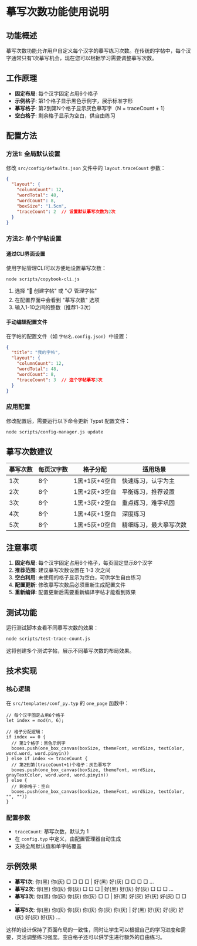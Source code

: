 # 摹写次数功能使用说明

## 功能概述

摹写次数功能允许用户自定义每个汉字的摹写练习次数。在传统的字帖中，每个汉字通常只有1次摹写机会，现在您可以根据学习需要调整摹写次数。

## 工作原理

- **固定布局**: 每个汉字固定占用6个格子
- **示例格子**: 第1个格子显示黑色示例字，展示标准字形
- **摹写格子**: 第2到第N个格子显示灰色摹写字（N = traceCount + 1）
- **空白格子**: 剩余格子显示为空白，供自由练习

## 配置方法

### 方法1: 全局默认设置

修改 `src/config/defaults.json` 文件中的 `layout.traceCount` 参数：

```json
{
  "layout": {
    "columnCount": 12,
    "wordTotal": 48,
    "wordCount": 8,
    "boxSize": "1.5cm",
    "traceCount": 2  // 设置默认摹写次数为2次
  }
}
```

### 方法2: 单个字帖设置

#### 通过CLI界面设置

使用字帖管理CLI可以方便地设置摹写次数：

```bash
node scripts/copybook-cli.js
```

1. 选择 "📝 创建字帖" 或 "📋 管理字帖"
2. 在配置界面中会看到 "摹写次数" 选项
3. 输入1-10之间的整数（推荐1-3次）

#### 手动编辑配置文件

在字帖的配置文件（如 `字帖名.config.json`）中设置：

```json
{
  "title": "我的字帖",
  "layout": {
    "columnCount": 12,
    "wordTotal": 48,
    "wordCount": 8,
    "traceCount": 3  // 这个字帖摹写3次
  }
}
```

### 应用配置

修改配置后，需要运行以下命令更新 Typst 配置文件：

```bash
node scripts/config-manager.js update
```

## 摹写次数建议

| 摹写次数 | 每页汉字数 | 格子分配 | 适用场景 |
|---------|-----------|----------|----------|
| 1次 | 8个 | 1黑+1灰+4空白 | 快速练习，认字为主 |
| 2次 | 8个 | 1黑+2灰+3空白 | 平衡练习，推荐设置 |
| 3次 | 8个 | 1黑+3灰+2空白 | 重点练习，难字巩固 |
| 4次 | 8个 | 1黑+4灰+1空白 | 深度练习 |
| 5次 | 8个 | 1黑+5灰+0空白 | 精细练习，最大摹写次数 |

## 注意事项

1. **固定布局**: 每个汉字固定占用6个格子，每页固定显示8个汉字
2. **推荐范围**: 建议摹写次数设置在 1-3 次之间
3. **空白利用**: 未使用的格子显示为空白，可供学生自由练习
4. **配置更新**: 修改摹写次数后必须重新生成配置文件
5. **重新编译**: 配置更新后需要重新编译字帖才能看到效果

## 测试功能

运行测试脚本查看不同摹写次数的效果：

```bash
node scripts/test-trace-count.js
```

这将创建多个测试字帖，展示不同摹写次数的布局效果。

## 技术实现

### 核心逻辑

在 `src/templates/conf_py.typ` 的 `one_page` 函数中：

```typst
// 每个汉字固定占用6个格子
let index = mod(n, 6);

// 格子分配逻辑：
if index == 0 {
  // 第1个格子：黑色示例字
  boxes.push(one_box_canvas(boxSize, themeFont, wordSize, textColor, word.word, word.pinyin))
} else if index <= traceCount {
  // 第2到第(traceCount+1)个格子：灰色摹写字
  boxes.push(one_box_canvas(boxSize, themeFont, wordSize, grayTextColor, word.word, word.pinyin))
} else {
  // 剩余格子：空白
  boxes.push(one_box_canvas(boxSize, themeFont, wordSize, textColor, "", ""))
}
```

### 配置参数

- `traceCount`: 摹写次数，默认为 1
- 在 `config.typ` 中定义，由配置管理器自动生成
- 支持全局默认值和单字帖覆盖

## 示例效果

- **摹写1次**: 你(黑) 你(灰) □ □ □ □ | 好(黑) 好(灰) □ □ □ □ ...
- **摹写2次**: 你(黑) 你(灰) 你(灰) □ □ □ | 好(黑) 好(灰) 好(灰) □ □ □ ...
- **摹写3次**: 你(黑) 你(灰) 你(灰) 你(灰) □ □ | 好(黑) 好(灰) 好(灰) 好(灰) □ □ ...
- **摹写5次**: 你(黑) 你(灰) 你(灰) 你(灰) 你(灰) 你(灰) | 好(黑) 好(灰) 好(灰) 好(灰) 好(灰) 好(灰) ...

这样的设计保持了页面布局的一致性，同时让学生可以根据自己的学习进度和需要，灵活调整练习强度。空白格子还可以供学生进行额外的自由练习。 